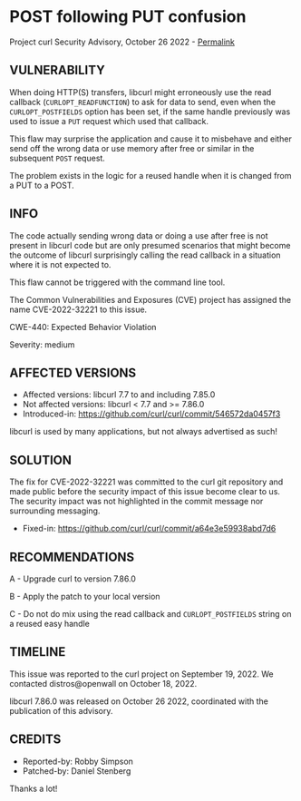 POST following PUT confusion
============================

Project curl Security Advisory, October 26 2022 -
[Permalink](https://curl.se/docs/CVE-2022-32221.html)

VULNERABILITY
-------------

When doing HTTP(S) transfers, libcurl might erroneously use the read callback
(`CURLOPT_READFUNCTION`) to ask for data to send, even when the
`CURLOPT_POSTFIELDS` option has been set, if the same handle previously was
used to issue a `PUT` request which used that callback.

This flaw may surprise the application and cause it to misbehave and either
send off the wrong data or use memory after free or similar in the subsequent
`POST` request.

The problem exists in the logic for a reused handle when it is changed from a
PUT to a POST.

INFO
----

The code actually sending wrong data or doing a use after free is not present
in libcurl code but are only presumed scenarios that might become the outcome
of libcurl surprisingly calling the read callback in a situation where it is
not expected to.

This flaw cannot be triggered with the command line tool.

The Common Vulnerabilities and Exposures (CVE) project has assigned the name
CVE-2022-32221 to this issue.

CWE-440: Expected Behavior Violation

Severity: medium

AFFECTED VERSIONS
-----------------

- Affected versions: libcurl 7.7 to and including 7.85.0
- Not affected versions: libcurl < 7.7 and >= 7.86.0
- Introduced-in: https://github.com/curl/curl/commit/546572da0457f3

libcurl is used by many applications, but not always advertised as such!

SOLUTION
------------

The fix for CVE-2022-32221 was committed to the curl git repository and made
public before the security impact of this issue become clear to us. The
security impact was not highlighted in the commit message nor surrounding
messaging.

- Fixed-in: https://github.com/curl/curl/commit/a64e3e59938abd7d6

RECOMMENDATIONS
--------------

 A - Upgrade curl to version 7.86.0

 B - Apply the patch to your local version
 
 C - Do not do mix using the read callback and `CURLOPT_POSTFIELDS` string on
     a reused easy handle
 
TIMELINE
--------

This issue was reported to the curl project on September 19, 2022. We
contacted distros@openwall on October 18, 2022.

libcurl 7.86.0 was released on October 26 2022, coordinated with the
publication of this advisory.

CREDITS
-------

- Reported-by: Robby Simpson
- Patched-by: Daniel Stenberg

Thanks a lot!
